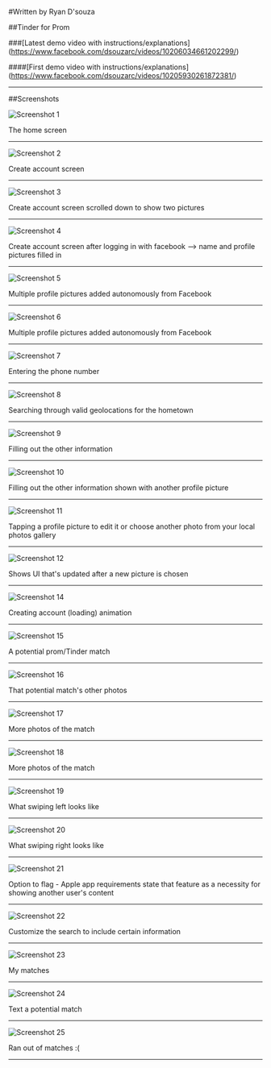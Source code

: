 #Written by Ryan D'souza

##Tinder for Prom

###[Latest demo video with instructions/explanations] (https://www.facebook.com/dsouzarc/videos/10206034661202299/)

####[First demo video with instructions/explanations] (https://www.facebook.com/dsouzarc/videos/10205930261872381/)


---

##Screenshots

![Screenshot 1](https://github.com/dsouzarc/promme/blob/master/Screenshots/Screenshot_1.png)

The home screen

---

![Screenshot 2](https://github.com/dsouzarc/promme/blob/master/Screenshots/Screenshot_2.png)

Create account screen

---

![Screenshot 3](https://github.com/dsouzarc/promme/blob/master/Screenshots/Screenshot_3.png)

Create account screen scrolled down to show two pictures

---

![Screenshot 4](https://github.com/dsouzarc/promme/blob/master/Screenshots/Screenshot_4.png)

Create account screen after logging in with facebook --> name and profile pictures filled in

---

![Screenshot 5](https://github.com/dsouzarc/promme/blob/master/Screenshots/Screenshot_5.png)

Multiple profile pictures added autonomously from Facebook

---

![Screenshot 6](https://github.com/dsouzarc/promme/blob/master/Screenshots/Screenshot_6.png)

Multiple profile pictures added autonomously from Facebook

---

![Screenshot 7](https://github.com/dsouzarc/promme/blob/master/Screenshots/Screenshot_7.png)

Entering the phone number

---

![Screenshot 8](https://github.com/dsouzarc/promme/blob/master/Screenshots/Screenshot_8.png)

Searching through valid geolocations for the hometown

---

![Screenshot 9](https://github.com/dsouzarc/promme/blob/master/Screenshots/Screenshot_9.png)

Filling out the other information

---

![Screenshot 10](https://github.com/dsouzarc/promme/blob/master/Screenshots/Screenshot_10.png)

Filling out the other information shown with another profile picture

---

![Screenshot 11](https://github.com/dsouzarc/promme/blob/master/Screenshots/Screenshot_11.png)

Tapping a profile picture to edit it or choose another photo from your local photos gallery

---

![Screenshot 12](https://github.com/dsouzarc/promme/blob/master/Screenshots/Screenshot_12.png)

Shows UI that's updated after a new picture is chosen

---

![Screenshot 14](https://github.com/dsouzarc/promme/blob/master/Screenshots/Screenshot_14.png)

Creating account (loading) animation

---

![Screenshot 15](https://github.com/dsouzarc/promme/blob/master/Screenshots/Screenshot_15.png)

A potential prom/Tinder match

---

![Screenshot 16](https://github.com/dsouzarc/promme/blob/master/Screenshots/Screenshot_16.png)

That potential match's other photos

---

![Screenshot 17](https://github.com/dsouzarc/promme/blob/master/Screenshots/Screenshot_17.png)

More photos of the match

---

![Screenshot 18](https://github.com/dsouzarc/promme/blob/master/Screenshots/Screenshot_18.png)

More photos of the match

---

![Screenshot 19](https://github.com/dsouzarc/promme/blob/master/Screenshots/Screenshot_19.png)

What swiping left looks like

---

![Screenshot 20](https://github.com/dsouzarc/promme/blob/master/Screenshots/Screenshot_20.png)

What swiping right looks like

---

![Screenshot 21](https://github.com/dsouzarc/promme/blob/master/Screenshots/Screenshot_21.png)

Option to flag - Apple app requirements state that feature as a necessity for showing another user's content

---

![Screenshot 22](https://github.com/dsouzarc/promme/blob/master/Screenshots/Screenshot_22.png)

Customize the search to include certain information

---

![Screenshot 23](https://github.com/dsouzarc/promme/blob/master/Screenshots/Screenshot_23.png)

My matches

---

![Screenshot 24](https://github.com/dsouzarc/promme/blob/master/Screenshots/Screenshot_24.png)

Text a potential match

---

![Screenshot 25](https://github.com/dsouzarc/promme/blob/master/Screenshots/Screenshot_25.png)

Ran out of matches :( 

---
